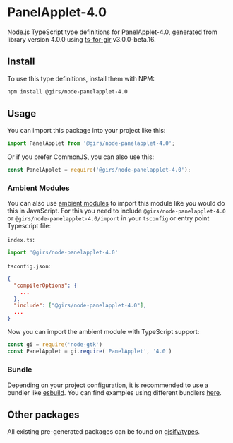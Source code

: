 
# PanelApplet-4.0

Node.js TypeScript type definitions for PanelApplet-4.0, generated from library version 4.0.0 using [ts-for-gir](https://github.com/gjsify/ts-for-gir) v3.0.0-beta.16.

## Install

To use this type definitions, install them with NPM:
```bash
npm install @girs/node-panelapplet-4.0
```

## Usage

You can import this package into your project like this:
```ts
import PanelApplet from '@girs/node-panelapplet-4.0';
```

Or if you prefer CommonJS, you can also use this:
```ts
const PanelApplet = require('@girs/node-panelapplet-4.0');
```

### Ambient Modules

You can also use [ambient modules](https://github.com/gjsify/ts-for-gir/tree/main/packages/cli#ambient-modules) to import this module like you would do this in JavaScript.
For this you need to include `@girs/node-panelapplet-4.0` or `@girs/node-panelapplet-4.0/import` in your `tsconfig` or entry point Typescript file:

`index.ts`:
```ts
import '@girs/node-panelapplet-4.0'
```

`tsconfig.json`:
```json
{
  "compilerOptions": {
    ...
  },
  "include": ["@girs/node-panelapplet-4.0"],
  ...
}
```

Now you can import the ambient module with TypeScript support: 

```ts
const gi = require('node-gtk')
const PanelApplet = gi.require('PanelApplet', '4.0')
```



### Bundle

Depending on your project configuration, it is recommended to use a bundler like [esbuild](https://esbuild.github.io/). You can find examples using different bundlers [here](https://github.com/gjsify/ts-for-gir/tree/main/examples).

## Other packages

All existing pre-generated packages can be found on [gjsify/types](https://github.com/gjsify/types).

